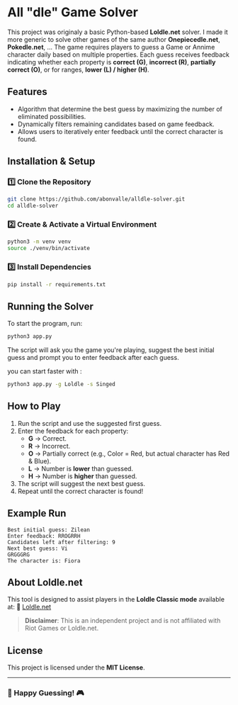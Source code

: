 # All "dle" Game Solver

This project was originaly a basic Python-based **Loldle.net** solver. I made it more generic to solve other games of the same author **Onepiecedle.net**, **Pokedle.net**, ...
The game requires players to guess a Game or Annime character daily based on multiple properties. Each guess receives feedback indicating whether each property is **correct (G)**, **incorrect (R)**, **partially correct (O)**, or for ranges, **lower (L) / higher (H)**.

## Features

- Algorithm that determine the best guess by maximizing the number of eliminated possibilities.
- Dynamically filters remaining candidates based on game feedback.
- Allows users to iteratively enter feedback until the correct character is found.

## Installation & Setup

### 1️⃣ Clone the Repository

```sh
git clone https://github.com/abonvalle/alldle-solver.git
cd alldle-solver
```

### 2️⃣ Create & Activate a Virtual Environment

```sh
python3 -m venv venv
source ./venv/bin/activate
```

### 3️⃣ Install Dependencies

```sh
pip install -r requirements.txt
```

## Running the Solver

To start the program, run:

```sh
python3 app.py
```

The script will ask you the game you're playing, suggest the best initial guess and prompt you to enter feedback after each guess.

you can start faster with :

```sh
python3 app.py -g Loldle -s Singed
```

## How to Play

1. Run the script and use the suggested first guess.
2. Enter the feedback for each property:
   - **G** → Correct.
   - **R** → Incorrect.
   - **O** → Partially correct (e.g., Color = Red, but actual character has Red & Blue).
   - **L** → Number is **lower** than guessed.
   - **H** → Number is **higher** than guessed.
3. The script will suggest the next best guess.
4. Repeat until the correct character is found!

## Example Run

```
Best initial guess: Zilean
Enter feedback: RROGRRH
Candidates left after filtering: 9
Next best guess: Vi
GRGGGRG
The character is: Fiora
```

## About Loldle.net

This tool is designed to assist players in the **Loldle Classic mode** available at:
🔗 [Loldle.net](https://loldle.net/classic)

> **Disclaimer**: This is an independent project and is not affiliated with Riot Games or Loldle.net.

## License

This project is licensed under the **MIT License**.

---

### 🚀 Happy Guessing! 🎮
